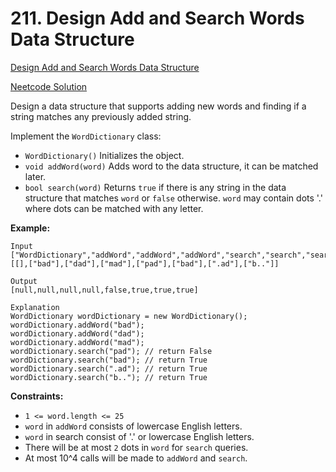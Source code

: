 # 211. Design Add and Search Words Data Structure

[Design Add and Search Words Data Structure](https://leetcode.com/problems/design-add-and-search-words-data-structure/description/)

[Neetcode Solution](https://www.youtube.com/watch?v=BTf05gs_8iU&pp=ygUzbmVldGNvZGUgRGVzaWduIEFkZCBBbmQgU2VhcmNoIFdvcmRzIERhdGEgU3RydWN0dXJl)

Design a data structure that supports adding new words and finding if a string
matches any previously added string.

Implement the `WordDictionary` class:

- `WordDictionary()` Initializes the object.
- `void addWord(word)` Adds word to the data structure, it can be matched later.
- `bool search(word)` Returns `true` if there is any string in the data
  structure that matches `word` or `false` otherwise. `word` may contain dots
  '.' where dots can be matched with any letter.

**Example:**

```
Input
["WordDictionary","addWord","addWord","addWord","search","search","search","search"]
[[],["bad"],["dad"],["mad"],["pad"],["bad"],[".ad"],["b.."]]

Output
[null,null,null,null,false,true,true,true]

Explanation
WordDictionary wordDictionary = new WordDictionary();
wordDictionary.addWord("bad");
wordDictionary.addWord("dad");
wordDictionary.addWord("mad");
wordDictionary.search("pad"); // return False
wordDictionary.search("bad"); // return True
wordDictionary.search(".ad"); // return True
wordDictionary.search("b.."); // return True
```

**Constraints:**

- `1 <= word.length <= 25`
- `word` in `addWord` consists of lowercase English letters.
- `word` in search consist of '.' or lowercase English letters.
- There will be at most `2` dots in `word` for `search` queries.
- At most 10^4 calls will be made to `addWord` and `search`.
